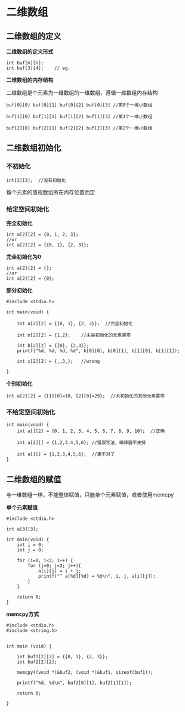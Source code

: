 # 二维数组

## 二维数组的定义

**二维数组的定义形式**

```
int buf[m][n];
int buf[3][4];    // eg.
```

**二维数组的内存结构**

二维数组是个元素为一维数组的一维数组，遵循一维数组内存结构

```
buf[0][0] buf[0][1] buf[0][2] buf[0][3] //第0个一维小数组

buf[1][0] buf[1][1] buf[1][2] buf[1][3] //第1个一维小数组

buf[2][0] buf[2][1] buf[2][2] buf[2][3] //第2个一维小数组
```

## 二维数组初始化

### 不初始化

```
int[2][2];  //没有初始化
```
每个元素的值视数组所在内存位置而定

### 给定空间初始化

**完全初始化**

```
int a[2][2] = {0, 1, 2, 3};
//or
int a[2][2] = {{0, 1}, {2, 3}};
```

**完全初始化为0**

```
int a[2][2] = {};
//or
int a[2][2] = {0};
```

**部分初始化**

```
#include <stdio.h>

int main(void) {

    int a[2][2] = {{0, 1}, {2, 3}};  //完全初始化

    int m[2][2] = {1,2};    //未被初始化的元素置零

    int b[2][2] = {{0}, {2,3}};
    printf("%d, %d, %d, %d", b[0][0], b[0][1], b[1][0], b[1][1]);

    int c[2][2] = {,,3,};   //wrong

}
```

**个别初始化**

```
int a[2][2] = {[1][0]=10, [2][0]=29};  //未初始化的其他元素置零
```

### 不给定空间初始化

```
int main(void) {
    int a[][2] = {0, 1, 2, 3, 4, 5, 6, 7, 8, 9, 10};  //正确

    int a[2][] = {1,2,3,4,5,6}; //错误写法，编译器不支持

    int a[][] = {1,2,3,4,5,6};  //更不对了
}
```

## 二维数组的赋值

与一维数组一样，不能整体赋值，只能单个元素赋值，或者使用memcpy

**单个元素赋值**

```
#include <stdio.h>

int a[3][3];

int main(void) {
    int i = 0;
    int j = 0;

    for (i=0; i<3; i++) {
        for (j=0; j<3; j++){
            a[i][j] = i + j;
            printf("^ a[%d][%d] = %d\n", i, j, a[i][j]);
        }
    }

    return 0;
}
```

**memcpy方式**

```
#include <stdio.h>
#include <string.h>


int main (void) {

    int buf1[2][2] = {{0, 1}, {2, 3}};
    int buf2[2][2];

    memcpy((void *)&buf2, (void *)&buf1, sizeof(buf1));

    printf("%d, %d\n", buf2[0][1], buf2[1][1]);

    return 0;

}
```

